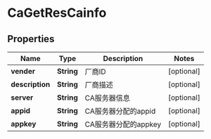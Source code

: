 # CaGetResCainfo

## Properties
Name | Type | Description | Notes
------------ | ------------- | ------------- | -------------
**vender** | **String** | 厂商ID |  [optional]
**description** | **String** | 厂商描述 |  [optional]
**server** | **String** | CA服务器信息 |  [optional]
**appid** | **String** | CA服务器分配的appid |  [optional]
**appkey** | **String** | CA服务器分配的appkey |  [optional]
